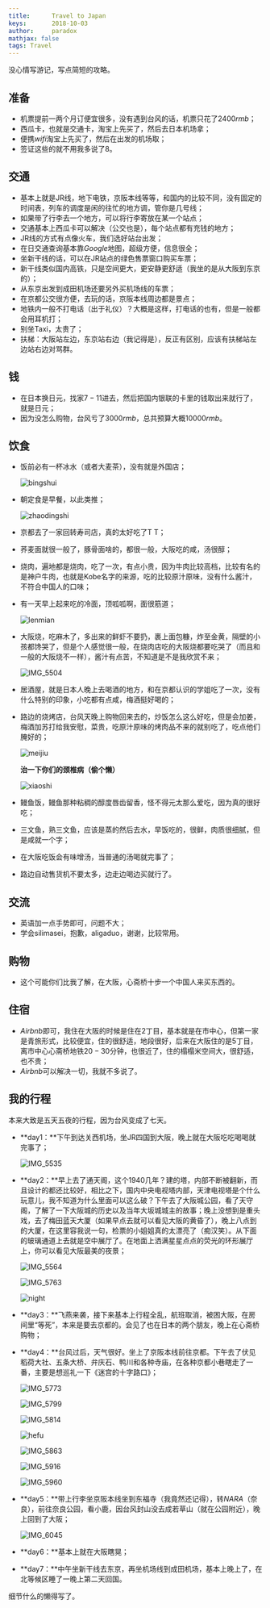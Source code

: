 ```yaml
---
title:      Travel to Japan
keys:       2018-10-03
author:     paradox
mathjax: false
tags: Travel
---
```


没心情写游记，写点简短的攻略。

## 准备

- 机票提前一两个月订便宜很多，没有遇到台风的话，机票只花了$2400rmb$；
- 西瓜卡，也就是交通卡，淘宝上先买了，然后去日本机场拿；
- 便携$wifi$淘宝上先买了，然后在出发的机场取；
- 签证这些的就不用我多说了8。

## 交通

- 基本上就是JR线，地下电铁，京阪本线等等，和国内的比较不同，没有固定的时间表，列车的调度是闲的往忙的地方调，管你是几号线；
- 如果带了行李去一个地方，可以将行李寄放在某一个站点；
- 交通基本上西瓜卡可以解决（公交也是），每个站点都有充钱的地方；
- JR线的方式有点像火车，我们选好站台出发；
- 在日交通查询基本靠$Google$地图，超级方便，信息很全；
- 坐新干线的话，可以在JR站点的绿色售票窗口购买车票；
- 新干线类似国内高铁，只是空间更大，更安静更舒适（我坐的是从大阪到东京的）；
- 从东京出发到成田机场还要另外买机场线的车票；
- 在京都公交很方便，去玩的话，京阪本线周边都是景点；
- 地铁内一般不打电话（出于礼仪）？大概是这样，打电话的也有，但是一般都会用耳机打；
- 别坐Taxi，太贵了；
- 扶梯：大阪站左边，东京站右边（我记得是），反正有区别，应该有扶梯站左边站右边对骂群。

## 钱

- 在日本换日元，找家$7-11$进去，然后把国内银联的卡里的钱取出来就行了，就是日元；
- 因为没怎么购物，台风亏了$3000rmb$，总共预算大概$10000rmb$。

## 饮食

- 饭前必有一杯冰水（或者大麦茶），没有就是外国店；

  ![bingshui](https://raw.githubusercontent.com/paradoxtown/paradoxtown.github.io/master/img/bingshui.jpg)

- 朝定食是早餐，以此类推；

  ![zhaodingshi](https://raw.githubusercontent.com/paradoxtown/paradoxtown.github.io/master/img/zhaodingshi.jpg)

- 京都去了一家回转寿司店，真的太好吃了T T；

- 荞麦面就很一般了，豚骨面啥的，都很一般，大阪吃的咸，汤很醇；

- 烧肉，遍地都是烧肉，吃了一次，有点小贵，因为牛肉比较高档，比较有名的是神户牛肉，也就是Kobe名字的来源，吃的比较原汁原味，没有什么酱汁，不符合中国人的口味；

- 有一天早上起来吃的冷面，顶呱呱啊，面很筋道；

  ![lenmian](https://raw.githubusercontent.com/paradoxtown/paradoxtown.github.io/master/img/lenmian.jpg)

- 大阪烧，吃麻木了，多出来的鲜虾不要扔，裹上面包糠，炸至金黄，隔壁的小孩都馋哭了，但是个人感觉很一般，在烧肉店吃的大阪烧都要吃哭了（而且和一般的大阪烧不一样），酱汁有点苦，不知道是不是我欣赏不来；

  ![IMG_5504](https://raw.githubusercontent.com/paradoxtown/paradoxtown.github.io/master/img/IMG_5504.JPG)

- 居酒屋，就是日本人晚上去喝酒的地方，和在京都认识的学姐吃了一次，没有什么特别的印象，小吃都有点咸，梅酒挺好喝的；

- 路边的烧烤店，台风天晚上购物回来去的，炒饭怎么这么好吃，但是会加姜，梅酒加苏打给我安慰，菜贵，吃原汁原味的烤肉品不来的就别吃了，吃点他们腌好的；

  ![meijiu](https://raw.githubusercontent.com/paradoxtown/paradoxtown.github.io/master/img/meijiu.jpg)

  **治一下你们的颈椎病（偷个懒）**

  ![xiaoshi](https://raw.githubusercontent.com/paradoxtown/paradoxtown.github.io/master/img/xiaoshi.jpg)

- 鳗鱼饭，鳗鱼那种粘稠的醇度唇齿留香，怪不得元太那么爱吃，因为真的很好吃；

- 三文鱼，熟三文鱼，应该是蒸的然后去水，早饭吃的，很鲜，肉质很细腻，但是咸就一个字；

- 在大阪吃饭会有味增汤，当普通的汤喝就完事了；

- 路边自动售货机不要太多，边走边喝边买就行了。

## 交流

- 英语加一点手势即可，问题不大；
- 学会silimasei，抱歉，aligaduo，谢谢，比较常用。

## 购物

- 这个可能你们比我了解，在大阪，心斋桥十步一个中国人来买东西的。

## 住宿

- $Airbnb$即可，我住在大阪的时候是住在$2$丁目，基本就是在市中心，但第一家是青旅形式，比较便宜，住的很舒适，地段很好，后来在大阪住的是$5$丁目，离市中心心斋桥地铁$20-30$分钟，也很近了，住的榻榻米空间大，很舒适，也不贵；
- $Airbnb$可以解决一切，我就不多说了。

## 我的行程

本来大致是五天五夜的行程，因为台风变成了七天。

- **day1：**下午到达关西机场，坐JR四国到大阪，晚上就在大阪吃吃喝喝就完事了；

  ![IMG_5535](https://raw.githubusercontent.com/paradoxtown/paradoxtown.github.io/master/img/IMG_5535.JPG)

- **day2：**早上去了通天阁，这个1940几年？建的塔，内部不断被翻新，而且设计的都还比较好，相比之下，国内中央电视塔内部，天津电视塔是个什么玩意儿，我不知道为什么里面可以这么破？下午去了大阪城公园，看了天守阁，了解了一下大阪城的历史以及当年大坂城城主的故事；晚上没想到是重头戏，去了梅田蓝天大厦（如果早点去就可以看见大阪的黄昏了），晚上八点到的大厦，在这里容我说一句，检票的小姐姐真的太漂亮了（痴汉笑）。从下面的玻璃通道上去就是空中展厅了。在地面上洒满星星点点的荧光的环形展厅上，你可以看见大阪最美的夜景；

  ![IMG_5564](https://raw.githubusercontent.com/paradoxtown/paradoxtown.github.io/master/img/IMG_5564.JPG)

  ![IMG_5763](https://raw.githubusercontent.com/paradoxtown/paradoxtown.github.io/master/img/IMG_5763.JPG)

  ![night](https://raw.githubusercontent.com/paradoxtown/paradoxtown.github.io/master/img/night.jpg)

- **day3：**飞燕来袭，接下来基本上行程全乱，航班取消，被困大阪，在房间里“等死”，本来是要去京都的。会见了也在日本的两个朋友，晚上在心斋桥购物；

- **day4：**台风过后，天气很好。坐上了京阪本线前往京都。下午去了伏见稻荷大社、五条大桥、弁庆石、鸭川和各种寺庙，在各种京都小巷瞎走了一番，主要是想巡礼一下《迷宫的十字路口》；

  ![IMG_5773](https://raw.githubusercontent.com/paradoxtown/paradoxtown.github.io/master/img/IMG_5773.JPG)

  ![IMG_5799](https://raw.githubusercontent.com/paradoxtown/paradoxtown.github.io/master/img/IMG_5799.JPG)

  ![IMG_5814](https://raw.githubusercontent.com/paradoxtown/paradoxtown.github.io/master/img/IMG_5814.JPG)

  ![hefu](https://raw.githubusercontent.com/paradoxtown/paradoxtown.github.io/master/img/hefu.jpg)

  ![IMG_5863](https://raw.githubusercontent.com/paradoxtown/paradoxtown.github.io/master/img/IMG_5863.JPG)

  ![IMG_5916](https://raw.githubusercontent.com/paradoxtown/paradoxtown.github.io/master/img/IMG_5916.JPG)

  ![IMG_5960](https://raw.githubusercontent.com/paradoxtown/paradoxtown.github.io/master/img/IMG_5960.JPG)

- **day5：**带上行李坐京阪本线坐到东福寺（我竟然还记得），转$NARA$（奈良），前往奈良公园，看小鹿，因台风封山没去成若草山（就在公园附近），晚上回到了大阪；

  ![IMG_6045](https://raw.githubusercontent.com/paradoxtown/paradoxtown.github.io/master/img/IMG_6045.JPG)

- **day6：**基本上就在大阪瞎晃；

- **day7：**中午坐新干线去东京，再坐机场线到成田机场，基本上晚上了，在北等候区睡了一晚上第二天回国。



细节什么的懒得写了。